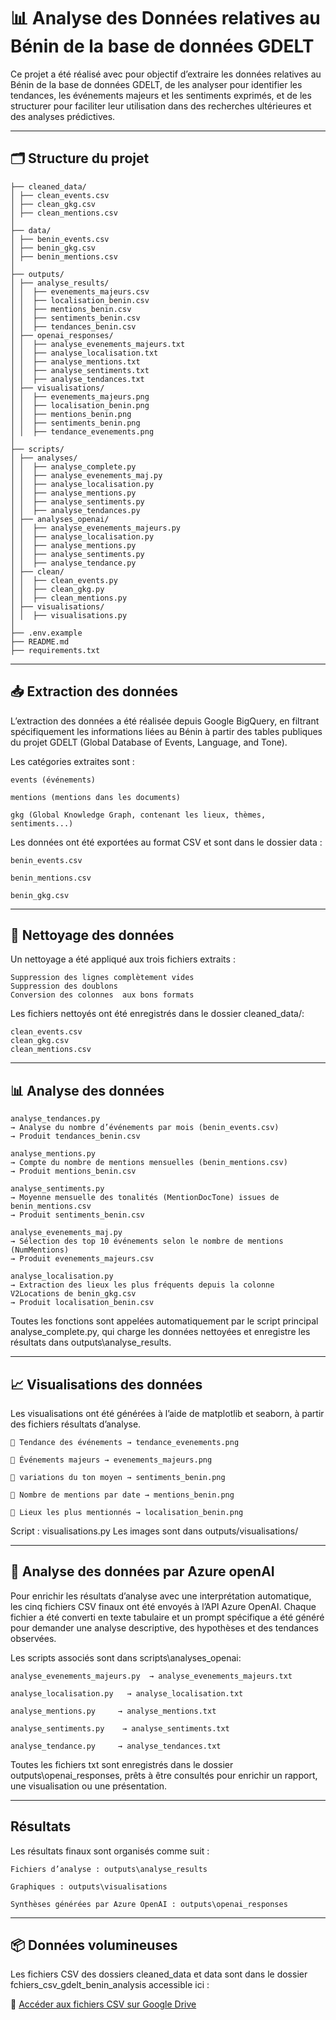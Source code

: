 # 📊 Analyse des Données relatives au Bénin de la base de données GDELT 

Ce projet a été réalisé avec pour objectif d’extraire les données relatives au Bénin de la base de données GDELT, de les analyser pour identifier les tendances, les événements majeurs et les sentiments exprimés, et de les structurer pour faciliter leur utilisation dans des recherches ultérieures et des analyses prédictives.
   
---

## 🗂 Structure du projet
```
├── cleaned_data/
│ ├── clean_events.csv
│ ├── clean_gkg.csv
│ ├── clean_mentions.csv
│
├── data/
│ ├── benin_events.csv
│ ├── benin_gkg.csv
│ ├── benin_mentions.csv
│
├── outputs/
│ ├── analyse_results/
│ │  ├── evenements_majeurs.csv
│ │  ├── localisation_benin.csv
│ │  ├── mentions_benin.csv
│ │  ├── sentiments_benin.csv
│ │  ├── tendances_benin.csv
│ ├── openai_responses/
│ │  ├── analyse_evenements_majeurs.txt
│ │  ├── analyse_localisation.txt
│ │  ├── analyse_mentions.txt
│ │  ├── analyse_sentiments.txt
│ │  ├── analyse_tendances.txt
│ ├── visualisations/
│ │  ├── evenements_majeurs.png
│ │  ├── localisation_benin.png
│ │  ├── mentions_benin.png
│ │  ├── sentiments_benin.png
│ │  ├── tendance_evenements.png
│
├── scripts/
│ ├── analyses/
│ │  ├── analyse_complete.py
│ │  ├── analyse_evenements_maj.py
│ │  ├── analyse_localisation.py
│ │  ├── analyse_mentions.py
│ │  ├── analyse_sentiments.py
│ │  ├── analyse_tendances.py
│ ├── analyses_openai/
│ │  ├── analyse_evenements_majeurs.py
│ │  ├── analyse_localisation.py
│ │  ├── analyse_mentions.py
│ │  ├── analyse_sentiments.py
│ │  ├── analyse_tendance.py
│ ├── clean/
│ │  ├── clean_events.py
│ │  ├── clean_gkg.py
│ │  ├── clean_mentions.py
│ ├── visualisations/
│ │  ├── visualisations.py
│
├── .env.example
├── README.md
├── requirements.txt
```

---


## 📥 Extraction des données  

L’extraction des données a été réalisée depuis Google BigQuery, en filtrant spécifiquement les informations liées au Bénin à partir des tables publiques du projet GDELT (Global Database of Events, Language, and Tone).

Les catégories extraites sont :

    events (événements)

    mentions (mentions dans les documents)

    gkg (Global Knowledge Graph, contenant les lieux, thèmes, sentiments...)

Les données ont été exportées au format CSV et sont dans le dossier data :

    benin_events.csv

    benin_mentions.csv

    benin_gkg.csv


---

## 🧹 Nettoyage des données 

Un nettoyage a été appliqué aux trois fichiers extraits :

    Suppression des lignes complètement vides
    Suppression des doublons 
    Conversion des colonnes  aux bons formats 

Les fichiers nettoyés ont été enregistrés dans le dossier cleaned_data/:

    clean_events.csv
    clean_gkg.csv
    clean_mentions.csv
---

## 📊 Analyse des données 

    analyse_tendances.py
    → Analyse du nombre d’événements par mois (benin_events.csv)
    → Produit tendances_benin.csv

    analyse_mentions.py
    → Compte du nombre de mentions mensuelles (benin_mentions.csv)
    → Produit mentions_benin.csv

    analyse_sentiments.py
    → Moyenne mensuelle des tonalités (MentionDocTone) issues de benin_mentions.csv
    → Produit sentiments_benin.csv

    analyse_evenements_maj.py
    → Sélection des top 10 événements selon le nombre de mentions (NumMentions)
    → Produit evenements_majeurs.csv

    analyse_localisation.py
    → Extraction des lieux les plus fréquents depuis la colonne V2Locations de benin_gkg.csv
    → Produit localisation_benin.csv

Toutes les fonctions sont appelées automatiquement par le script principal analyse_complete.py, qui charge les données nettoyées et enregistre les résultats dans outputs\analyse_results.

---

## 📈 Visualisations des données 

Les visualisations ont été générées à l’aide de matplotlib et seaborn, à partir des fichiers résultats d’analyse.

    📌 Tendance des événements → tendance_evenements.png

    📌 Événements majeurs → evenements_majeurs.png

    📌 variations du ton moyen → sentiments_benin.png

    📌 Nombre de mentions par date → mentions_benin.png 

    📌 Lieux les plus mentionnés → localisation_benin.png

Script : visualisations.py
Les images sont dans outputs/visualisations/

---

## 🤖 Analyse des données par Azure openAI

Pour enrichir les résultats d’analyse avec une interprétation automatique, les cinq fichiers CSV finaux ont été envoyés à l’API Azure OpenAI. Chaque fichier a été converti en texte tabulaire et un prompt spécifique a été généré pour demander une analyse descriptive, des hypothèses et des tendances observées.

Les scripts associés sont dans scripts\analyses_openai:

    analyse_evenements_majeurs.py  → analyse_evenements_majeurs.txt

    analyse_localisation.py   → analyse_localisation.txt

    analyse_mentions.py     → analyse_mentions.txt

    analyse_sentiments.py    → analyse_sentiments.txt

    analyse_tendance.py     → analyse_tendances.txt

Toutes les fichiers txt sont enregistrés dans le dossier outputs\openai_responses, prêts à être consultés pour enrichir un rapport, une visualisation ou une présentation.

---

## Résultats 

Les résultats finaux sont organisés comme suit :

    Fichiers d’analyse : outputs\analyse_results

    Graphiques : outputs\visualisations

    Synthèses générées par Azure OpenAI : outputs\openai_responses

---

## 📦 Données volumineuses

Les fichiers CSV des dossiers cleaned_data et data sont dans le dossier fchiers_csv_gdelt_benin_analysis accessible ici :

🔗 [Accéder aux fichiers CSV sur Google Drive](https://drive.google.com/drive/folders/1jjgziS8Z8W8gJhR204aHMpFFDNC6PjvD?usp=sharing)


